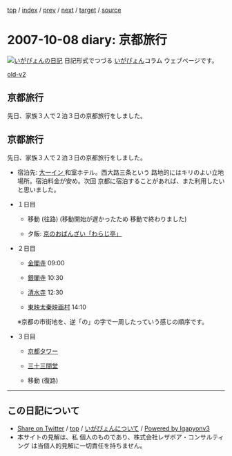 [top](../index.html) 
 / [index](index.html) 
 / [prev](ig071006.html) 
 / [next](ig071010.html) 
 / [target](http://www.igapyon.jp/igapyon/diary/2007/ig071008.html) 
 / [source](https://github.com/igapyon/diary/blob/master/2007/ig071008.src.md) 

2007-10-08 diary: 京都旅行
=====================================================================================================
[![いがぴょんの日記](http://www.igapyon.jp/igapyon/diary/images/iga200306s.jpg "いがぴょん")](http://www.igapyon.jp/igapyon/diary/memo/memoigapyon.html) 日記形式でつづる [いがぴょん](http://www.igapyon.jp/igapyon/diary/memo/memoigapyon.html)コラム ウェブページです。

[old-v2](ig071008-orig.html)

## 京都旅行

先日、家族３人で２泊３日の京都旅行をしました。


## 京都旅行

先日、家族３人で２泊３日の京都旅行をしました。

* 宿泊先: [大一イン](http://www.geocities.jp/daiichiin/)[
  ](http://www.geocities.jp/daiichiin/)和室ホテル。西大路三条という 路地的にはキリのよい立地場所。宿泊料金が安め。次回 京都に宿泊することがあれば、また利用したいと思いました。
  
* １日目
  
  * 移動 (往路)  (移動開始が遅かったため 移動で終わりました)
    
  * 夕飯: [京のおばんざい「わらじ亭」](http://www.geocities.jp/yonehara9119/umai4.html)
  

  
* ２日目
  
  * [金閣寺](http://www.shokoku-ji.or.jp/kinkakuji/index.html) 09:00
    
  * [銀閣寺](http://www.shokoku-ji.or.jp/ginkakuji/index.html) 10:30
    
  * [清水寺](http://www.kiyomizudera.or.jp/) 12:30
    
  * [東映太秦映画村](http://www.eigamura30.com/index.shtml) 14:10
  

  ※京都の市街地を、逆「の」の字で一周したっていう感じの順序です。
  
* ３日目
  
  * [京都タワー](http://www.kyoto-tower.co.jp/)
    
  * [三十三間堂](http://sanjusangendo.jp/)
    
  * 移動 (復路)


----------------------------------------------------------------------------------------------------

## この日記について

* [Share on Twitter](https://twitter.com/intent/tweet?hashtags=igapyon%2Cdiary%2C%E3%81%84%E3%81%8C%E3%81%B4%E3%82%87%E3%82%93&text=%E4%BA%AC%E9%83%BD%E6%97%85%E8%A1%8C&url=http%3A%2F%2Fwww.igapyon.jp%2Figapyon%2Fdiary%2F2007%2Fig071008.html) / [top](../index.html) / [いがぴょんについて](http://www.igapyon.jp/igapyon/diary/memo/memoigapyon.html) / [Powered by Igapyonv3](https://github.com/igapyon/igapyonv3)
* 本サイトの見解は、私 個人のものであり、株式会社レザボア・コンサルティング は当個人的見解に一切責任を持ちません。 
